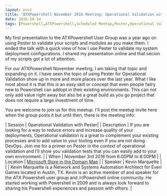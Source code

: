 ```yaml
---
layout: post
title: "ATXPowershell November 2016 Meeting: Operational Validation with Kevin Marquette"
date: 2016-10-14
tags: [Powershell,ATXPowershell,Scheduled Meetup,Pester,Operational Validation]
---
```


My first presentation to the ATXPowershell User Group was a year ago on using Pester to validate your scripts and modules as you make them. I ended the talk with a quick view of how I use Pester to validate my system deployment configurations. I shared my presentation online and that secion of my scripts got a lot of attention. 

For our ATXPowershell November meeting, I am taking that topic and expanding on it. I have seen the topic of using Pester for Operational Validation show up in more and more places over the last year. What I like most about it is that this is an easy skill or concept that even people failry new to Powershell can addopt in their existing environments. This can not only add value right away but also be a great build as you go project that does not require a large investment of time.

You are welcome to join us for this meetup. I'll post the meetup invite here when the group posts it but until then, there is the meeting info:


| Session     | Operational Validation with Pester|
| Description | If you are looking for a way to reduce errors and increase quality of your deployments, Operational validation is a great to complement your existing processes and to add value to your tooling even if you are not doing DevOps. Join me for a primer on Pester in the context of operational validation and I’ll show you validation tests that you can easily add to your own environment. |
| When        | November 3rd 2016 from 6:00PM to 8:00PM |
| Location    | [Microsoft Store in the Domain ](https://www.microsoft.com/en-us/store/locations/tx/austin/the-domain/store-11) [Map](http://binged.it/GDG7Eg) |
| Speaker     | Kevin Marquette | 
|             | Kevin Marquette is a Network and Systems Automation Architect for Everi Games located in Austin, TX. Kevin is an active  member of and speaker for the ATX Powershell user group and /r/Powershell online community. He started working with Powershell in 2009 and is always look forward to sharing his Powershell experiences and passion with others.
 |

